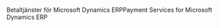 <span data-ttu-id="74178-101">Betaltjänster för Microsoft Dynamics ERP</span><span class="sxs-lookup"><span data-stu-id="74178-101">Payment Services for Microsoft Dynamics ERP</span></span>